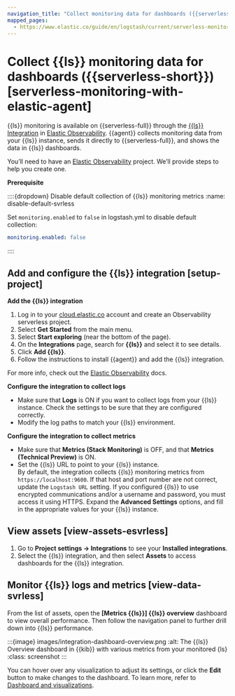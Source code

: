 ```yaml
---
navigation_title: "Collect monitoring data for dashboards ({{serverless-short}} )"
mapped_pages:
  - https://www.elastic.co/guide/en/logstash/current/serverless-monitoring-with-elastic-agent.html
---
```


# Collect {{ls}} monitoring data for dashboards ({{serverless-short}}) [serverless-monitoring-with-elastic-agent]


{{ls}} monitoring is available on {{serverless-full}} through the [{{ls}} Integration](https://github.com/elastic/integrations/blob/main/packages/logstash/_dev/build/docs/README.md) in [Elastic Observability](docs-content://solutions/observability.md). {{agent}} collects monitoring data from your {{ls}} instance, sends it directly to {{serverless-full}}, and shows the data in {{ls}} dashboards.

You’ll need to have an [Elastic Observability](docs-content://solutions/observability.md) project. We’ll provide steps to help you create one.

**Prerequisite**

::::{dropdown} Disable default collection of {{ls}} monitoring metrics
:name: disable-default-svrless

Set `monitoring.enabled` to `false` in logstash.yml to disable default collection:

```yaml
monitoring.enabled: false
```

::::



## Add and configure the {{ls}} integration [setup-project]

**Add the {{ls}} integration**

1. Log in to your [cloud.elastic.co](https://cloud.elastic.co/) account and create an Observability serverless project.
2. Select **Get Started** from the main menu.
3. Select **Start exploring** (near the bottom of the page).
4. On the **Integrations** page, search for **{{ls}}** and select it to see details.
5. Click **Add {{ls}}**.
6. Follow the instructions to install {{agent}} and add the {{ls}} integration.

For more info, check out the [Elastic Observability](docs-content://solutions/observability.md) docs.

**Configure the integration to collect logs**

* Make sure that **Logs** is ON if you want to collect logs from your {{ls}} instance. Check the settings to be sure that they are configured correctly.
* Modify the log paths to match your {{ls}} environment.

**Configure the integration to collect metrics**

* Make sure that  **Metrics (Stack Monitoring)** is OFF, and that **Metrics (Technical Preview)** is ON.
* Set the {{ls}} URL to point to your {{ls}} instance.<br> By default, the integration collects {{ls}} monitoring metrics from `https://localhost:9600`. If that host and port number are not correct, update the `Logstash URL` setting. If you configured {{ls}} to use encrypted communications and/or a username and password, you must access it using HTTPS. Expand the **Advanced Settings** options, and fill in the appropriate values for your {{ls}} instance.


## View assets [view-assets-esvrless]

1. Go to **Project settings → Integrations** to see your **Installed integrations**.
2. Select the {{ls}} integration, and then select **Assets** to access dashboards for the {{ls}} integration.


## Monitor {{ls}} logs and metrics [view-data-svrless]

From the list of assets, open the **[Metrics {{ls}}] {{ls}} overview** dashboard to view overall performance. Then follow the navigation panel to further drill down into {{ls}} performance.

:::{image} images/integration-dashboard-overview.png
:alt: The {{ls}} Overview dashboard in {{kib}} with various metrics from your monitored {ls}
:class: screenshot
:::

You can hover over any visualization to adjust its settings, or click the **Edit** button to make changes to the dashboard. To learn more, refer to [Dashboard and visualizations](docs-content://explore-analyze/dashboards.md).
